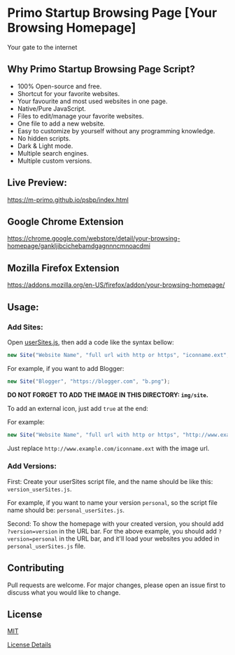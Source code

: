 # Primo Startup Browsing Page [Your Browsing Homepage]
Your gate to the internet



## Why Primo Startup Browsing Page Script?
- 100% Open-source and free.
- Shortcut for your favorite websites.
- Your favourite and most used websites in one page.
- Native/Pure JavaScript.
- Files to edit/manage your favorite websites.
- One file to add a new website.
- Easy to customize by yourself without any programming knowledge.
- No hidden scripts.
- Dark & Light mode.
- Multiple search engines.
- Multiple custom versions.



## Live Preview:
https://m-primo.github.io/psbp/index.html



## Google Chrome Extension
https://chrome.google.com/webstore/detail/your-browsing-homepage/gankljibcichebamdgagnnncmnoacdmi



## Mozilla Firefox Extension
https://addons.mozilla.org/en-US/firefox/addon/your-browsing-homepage/



## Usage:
### Add Sites:
Open [userSites.js](userSites.js), then add a code like the syntax bellow:
```javascript
new Site("Website Name", "full url with http or https", "iconname.ext", "Description (you can leave it empty)");
```
For example, if you want to add Blogger:
```javascript
new Site("Blogger", "https://blogger.com", "b.png");
```
**DO NOT FORGET TO ADD THE IMAGE IN THIS DIRECTORY: `img/site`.**

To add an external icon, just add `true` at the end:

For example:
```javascript
new Site("Website Name", "full url with http or https", "http://www.example.com/iconname.ext", "Description (you can leave it empty)", true);
```
Just replace `http://www.example.com/iconname.ext` with the image url.


### Add Versions:
First: Create your userSites script file, and the name should be like this: `version_userSites.js`.

For example, if you want to name your version `personal`, so the script file name should be: `personal_userSites.js`.

Second: To show the homepage with your created version, you should add `?version=version` in the URL bar.
For the above example, you should add `?version=personal` in the URL bar, and it'll load your websites you added in `personal_userSites.js` file.



## Contributing
Pull requests are welcome. For major changes, please open an issue first to discuss what you would like to change.



## License
[MIT](https://choosealicense.com/licenses/mit/)

[License Details](LICENSE)